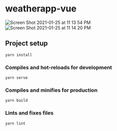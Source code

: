 # weatherapp-vue

![Screen Shot 2021-01-25 at 11 13 54 PM](https://user-images.githubusercontent.com/72526507/105800140-13e3da00-5f64-11eb-9a5e-d8d99b26346b.png) ![Screen Shot 2021-01-25 at 11 14 20 PM](https://user-images.githubusercontent.com/72526507/105800151-16deca80-5f64-11eb-8923-19b1d01f52f1.png)

## Project setup

```
yarn install
```

### Compiles and hot-reloads for development

```
yarn serve
```

### Compiles and minifies for production

```
yarn build
```

### Lints and fixes files

```
yarn lint
```
